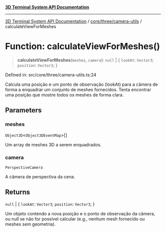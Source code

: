 [**3D Terminal System API Documentation**](../../../../README.md)

***

[3D Terminal System API Documentation](../../../../README.md) / [core/three/camera-utils](../README.md) / calculateViewForMeshes

# Function: calculateViewForMeshes()

> **calculateViewForMeshes**(`meshes`, `camera`): `null` \| \{ `lookAt`: `Vector3`; `position`: `Vector3`; \}

Defined in: src/core/three/camera-utils.ts:24

Calcula uma posição e um ponto de observação (lookAt) para a câmera
de forma a enquadrar um conjunto de meshes fornecidos.
Tenta encontrar uma posição que mostre todos os meshes de forma clara.

## Parameters

### meshes

`Object3D`\<`Object3DEventMap`\>[]

Um array de meshes 3D a serem enquadrados.

### camera

`PerspectiveCamera`

A câmera de perspectiva da cena.

## Returns

`null` \| \{ `lookAt`: `Vector3`; `position`: `Vector3`; \}

Um objeto contendo a nova posição
         e o ponto de observação da câmera, ou null se não for possível calcular
         (e.g., nenhum mesh fornecido ou meshes sem geometria).
